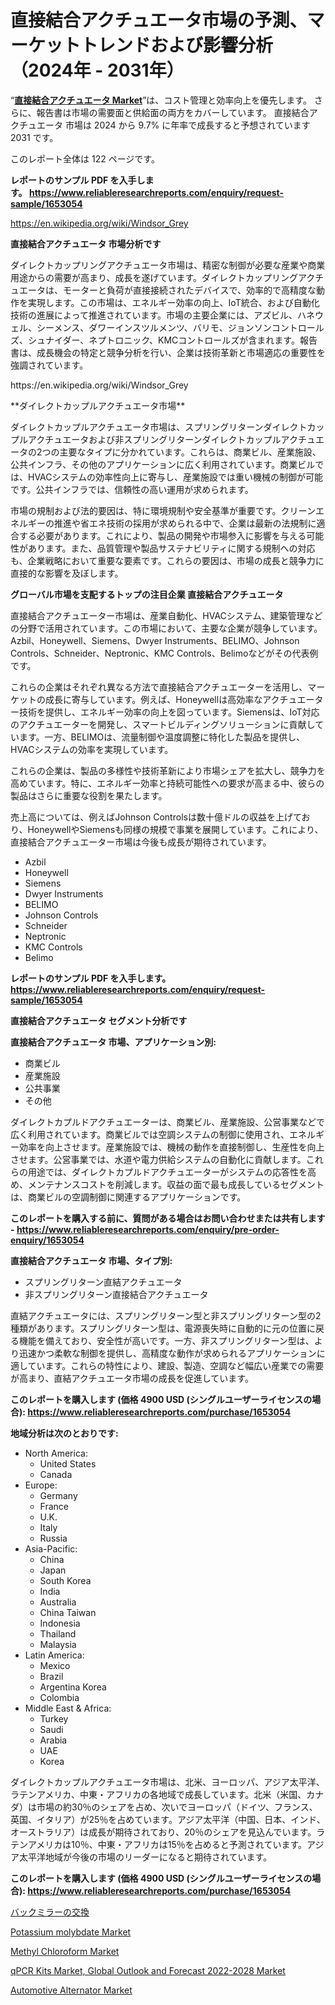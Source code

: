 <p><h1>直接結合アクチュエータ市場の予測、マーケットトレンドおよび影響分析（2024年 - 2031年）</h1></p><p>&ldquo;<strong><a href="https://www.reliableresearchreports.com/direct-coupled-actuators-r1653054">直接結合アクチュエータ Market</a></strong>&rdquo;は、コスト管理と効率向上を優先します。 さらに、報告書は市場の需要面と供給面の両方をカバーしています。 直接結合アクチュエータ 市場は 2024 から 9.7% に年率で成長すると予想されています2031 です。</p>
<p>このレポート全体は 122 ページです。</p>
<p><strong>レポートのサンプル PDF を入手します。&nbsp;<a href="https://www.reliableresearchreports.com/enquiry/request-sample/1653054">https://www.reliableresearchreports.com/enquiry/request-sample/1653054</a></strong></p>
<p><a href="https://en.wikipedia.org/wiki/Windsor_Grey">https://en.wikipedia.org/wiki/Windsor_Grey</a></p>
<p><strong>直接結合アクチュエータ 市場分析です</strong></p>
<p><p>ダイレクトカップリングアクチュエータ市場は、精密な制御が必要な産業や商業用途からの需要が高まり、成長を遂げています。ダイレクトカップリングアクチュエータは、モーターと負荷が直接接続されたデバイスで、効率的で高精度な動作を実現します。この市場は、エネルギー効率の向上、IoT統合、および自動化技術の進展によって推進されています。市場の主要企業には、アズビル、ハネウェル、シーメンス、ダワーインスツルメンツ、バリモ、ジョンソンコントロールズ、シュナイダー、ネプトロニック、KMCコントロールズが含まれます。報告書は、成長機会の特定と競争分析を行い、企業は技術革新と市場適応の重要性を強調されています。</p></p>
<p>https://en.wikipedia.org/wiki/Windsor_Grey</p>
<p><p>**ダイレクトカップルアクチュエータ市場**</p><p>ダイレクトカップルアクチュエータ市場は、スプリングリターンダイレクトカップルアクチュエータおよび非スプリングリターンダイレクトカップルアクチュエータの2つの主要なタイプに分かれています。これらは、商業ビル、産業施設、公共インフラ、その他のアプリケーションに広く利用されています。商業ビルでは、HVACシステムの効率性向上に寄与し、産業施設では重い機械の制御が可能です。公共インフラでは、信頼性の高い運用が求められます。</p><p>市場の規制および法的要因は、特に環境規制や安全基準が重要です。クリーンエネルギーの推進や省エネ技術の採用が求められる中で、企業は最新の法規制に適合する必要があります。これにより、製品の開発や市場参入に影響を与える可能性があります。また、品質管理や製品サステナビリティに関する規制への対応も、企業戦略において重要な要素です。これらの要因は、市場の成長と競争力に直接的な影響を及ぼします。</p></p>
<p><strong>グローバル市場を支配するトップの注目企業 直接結合アクチュエータ</strong></p>
<p><p>直接結合アクチュエーター市場は、産業自動化、HVACシステム、建築管理などの分野で活用されています。この市場において、主要な企業が競争しています。Azbil、Honeywell、Siemens、Dwyer Instruments、BELIMO、Johnson Controls、Schneider、Neptronic、KMC Controls、Belimoなどがその代表例です。</p><p>これらの企業はそれぞれ異なる方法で直接結合アクチュエーターを活用し、マーケットの成長に寄与しています。例えば、Honeywellは高効率なアクチュエーター技術を提供し、エネルギー効率の向上を図っています。Siemensは、IoT対応のアクチュエーターを開発し、スマートビルディングソリューションに貢献しています。一方、BELIMOは、流量制御や温度調整に特化した製品を提供し、HVACシステムの効率を実現しています。</p><p>これらの企業は、製品の多様性や技術革新により市場シェアを拡大し、競争力を高めています。特に、エネルギー効率と持続可能性への要求が高まる中、彼らの製品はさらに重要な役割を果たします。</p><p>売上高については、例えばJohnson Controlsは数十億ドルの収益を上げており、HoneywellやSiemensも同様の規模で事業を展開しています。これにより、直接結合アクチュエーター市場は今後も成長が期待されています。</p></p>
<p><ul><li>Azbil</li><li>Honeywell</li><li>Siemens</li><li>Dwyer Instruments</li><li>BELIMO</li><li>Johnson Controls</li><li>Schneider</li><li>Neptronic</li><li>KMC Controls</li><li>Belimo</li></ul></p>
<p><strong>レポートのサンプル PDF を入手します。 <a href="https://www.reliableresearchreports.com/enquiry/request-sample/1653054">https://www.reliableresearchreports.com/enquiry/request-sample/1653054</a></strong></p>
<p><strong>直接結合アクチュエータ セグメント分析です</strong></p>
<p><strong>直接結合アクチュエータ 市場、アプリケーション別:</strong></p>
<p><ul><li>商業ビル</li><li>産業施設</li><li>公共事業</li><li>その他</li></ul></p>
<p><p>ダイレクトカプルドアクチュエーターは、商業ビル、産業施設、公営事業などで広く利用されています。商業ビルでは空調システムの制御に使用され、エネルギー効率を向上させます。産業施設では、機械の動作を直接制御し、生産性を向上させます。公営事業では、水道や電力供給システムの自動化に貢献します。これらの用途では、ダイレクトカプルドアクチュエーターがシステムの応答性を高め、メンテナンスコストを削減します。収益の面で最も成長しているセグメントは、商業ビルの空調制御に関連するアプリケーションです。</p></p>
<p><strong>このレポートを購入する前に、質問がある場合はお問い合わせまたは共有します - <a href="https://www.reliableresearchreports.com/enquiry/pre-order-enquiry/1653054">https://www.reliableresearchreports.com/enquiry/pre-order-enquiry/1653054</a></strong></p>
<p><strong>直接結合アクチュエータ 市場、タイプ別:</strong></p>
<p><ul><li>スプリングリターン直結アクチュエータ</li><li>非スプリングリターン直接結合アクチュエータ</li></ul></p>
<p><p>直結アクチュエータには、スプリングリターン型と非スプリングリターン型の2種類があります。スプリングリターン型は、電源喪失時に自動的に元の位置に戻る機能を備えており、安全性が高いです。一方、非スプリングリターン型は、より迅速かつ柔軟な制御を提供し、高精度な動作が求められるアプリケーションに適しています。これらの特性により、建設、製造、空調など幅広い産業での需要が高まり、直結アクチュエータ市場の成長を促進しています。</p></p>
<p><strong>このレポートを購入します (価格 4900 USD (シングルユーザーライセンスの場合): <a href="https://www.reliableresearchreports.com/purchase/1653054">https://www.reliableresearchreports.com/purchase/1653054</a></strong></p>
<p><strong>地域分析は次のとおりです:</strong></p>
<p><ul>
    <li>
        North America:
        <ul>
            <li>United States</li>
            <li>Canada</li>
        </ul>
    </li>
    <li>
        Europe:
        <ul>
            <li>Germany</li>
            <li>France</li>
            <li>U.K.</li>
            <li>Italy</li>
            <li>Russia</li>
        </ul>
    </li>
    <li>
        Asia-Pacific:
        <ul>
            <li>China</li>
            <li>Japan</li>
            <li>South Korea</li>
            <li>India</li>
            <li>Australia</li>
            <li>China Taiwan</li>
            <li>Indonesia</li>
            <li>Thailand</li>
            <li>Malaysia</li>
        </ul>
    </li>
    <li>
        Latin America:
        <ul>
            <li>Mexico</li>
            <li>Brazil</li>
            <li>Argentina Korea</li>
            <li>Colombia</li>
        </ul>
    </li>
    <li>
        Middle East & Africa:
        <ul>
            <li>Turkey</li>
            <li>Saudi</li>
            <li>Arabia</li>
            <li>UAE</li>
            <li>Korea</li>
        </ul>
    </li>
    </ul></p>
<p><p>ダイレクトカップルアクチュエータ市場は、北米、ヨーロッパ、アジア太平洋、ラテンアメリカ、中東・アフリカの各地域で成長しています。北米（米国、カナダ）は市場の約30％のシェアを占め、次いでヨーロッパ（ドイツ、フランス、英国、イタリア）が25％を占めています。アジア太平洋（中国、日本、インド、オーストラリア）は成長が期待されており、20％のシェアを見込んでいます。ラテンアメリカは10％、中東・アフリカは15％を占めると予測されています。アジア太平洋地域が今後の市場のリーダーになると期待されています。</p></p>
<p><strong>このレポートを購入します (価格 4900 USD (シングルユーザーライセンスの場合): <a href="https://www.reliableresearchreports.com/purchase/1653054">https://www.reliableresearchreports.com/purchase/1653054</a></strong></p>
<p><p><a href="https://medium.com/@sheilabruen2023/rearview-mirror-replacement-market-%E3%81%AE%E3%82%B0%E3%83%AD%E3%83%BC%E3%83%90%E3%83%AB%E5%B8%82%E5%A0%B4%E6%A6%82%E8%A6%81%E3%81%AF-%E4%B8%96%E7%95%8C%E3%81%8A%E3%82%88%E3%81%B3%E4%B8%BB%E8%A6%81%E5%B8%82%E5%A0%B4%E3%81%AB%E3%81%8A%E3%81%91%E3%82%8B%E6%A5%AD%E7%95%8C%E3%81%AB%E5%BD%B1%E9%9F%BF%E3%82%92%E4%B8%8E%E3%81%88%E3%82%8B%E4%B8%BB%E8%A6%81%E3%81%AA%E3%83%88%E3%83%AC%E3%83%B3%E3%83%89%E3%81%AB%E3%81%A4%E3%81%84%E3%81%A6-%E7%8B%AC%E8%87%AA%E3%81%AE%E8%A6%96%E7%82%B9%E3%82%92%E6%8F%90%E4%BE%9B%E3%81%97%E3%81%BE%E3%81%99-ee17c486a5ee">バックミラーの交換</a></p><p><a href="https://medium.com/@gazmirbaku131/the-potassium-molybdate-market-insights-report-offers-an-in-depth-and-thorough-analysis-of-the-feb64f4e049a">Potassium molybdate Market</a></p><p><a href="https://issuu.com/reportprime-2/docs/methyl-chloroform-market-size-2030._17b2ded3607e84">Methyl Chloroform Market</a></p><p><a href="https://github.com/NarcisoFerry/Market-Research-Report-List-1/blob/main/qpcr-kits-market-global-outlook-and-forecast-2022-2028-market.md">qPCR Kits Market, Global Outlook and Forecast 2022-2028 Market</a></p><p><a href="https://www.linkedin.com/pulse/automotive-alternator-market-overview-global-trends-future-bea9e?trackingId=bcy4d6QDT721ThmUAtex0w%3D%3D">Automotive Alternator Market</a></p></p>